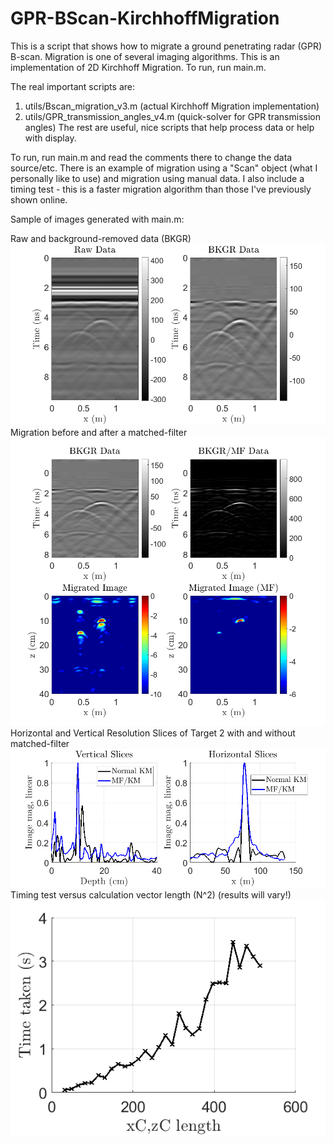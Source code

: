 # GPR-BScan-KirchhoffMigration
This is a script that shows how to migrate a ground penetrating radar (GPR) B-scan. Migration is one of several imaging algorithms. 
This is an implementation of 2D Kirchhoff Migration. To run, run main.m. 

The real important scripts are:
1. utils/Bscan_migration_v3.m (actual Kirchhoff Migration implementation)
2. utils/GPR_transmission_angles_v4.m (quick-solver for GPR transmission angles)
The rest are useful, nice scripts that help process data or help with display.

To run, run main.m and read the comments there to change the data source/etc.
There is an example of migration using a "Scan" object (what I personally like to use) and migration using manual data. I also include a timing test - this is a faster migration algorithm than those I've previously shown online.

Sample of images generated with main.m:

Raw and background-removed data (BKGR)
![Raw and background-removed data](https://github.com/Samuel-Wagner/GPR-BScan-KirchhoffMigration/blob/main/imgs/fig1.png)
Migration before and after a matched-filter
![Migrated normal and matched-filtered data](https://github.com/Samuel-Wagner/GPR-BScan-KirchhoffMigration/blob/main/imgs/fig3.png)
Horizontal and Vertical Resolution Slices of Target 2 with and without matched-filter
![Horizontal and Vertical Target Slices](https://github.com/Samuel-Wagner/GPR-BScan-KirchhoffMigration/blob/main/imgs/fig4.png)
Timing test versus calculation vector length (N^2) (results will vary!)
![Timing test](https://github.com/Samuel-Wagner/GPR-BScan-KirchhoffMigration/blob/main/imgs/fig5.png)
